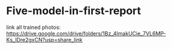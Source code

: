 # Five-model-in-first-report
link all trained photos: https://drive.google.com/drive/folders/1Bz_4ImakUCie_7VL6MP-Ks_IDre2gxCN?usp=share_link
